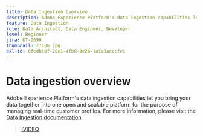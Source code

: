 ```yaml
---
title: Data Ingestion Overview
description: Adobe Experience Platform's data ingestion capabilities let you bring your data together into one open and scalable platform for the purpose of managing a unified profile.
feature: Data Ingestion
role: Data Architect, Data Engineer, Developer
level: Beginner
jira: KT-2699
thumbnail: 27106.jpg
exl-id: 8fcdb16f-26e1-4fb8-8e2b-1a1a3acccfe1
---
```

# Data ingestion overview

Adobe Experience Platform's data ingestion capabilities let you bring your data together into one open and scalable platform for the purpose of managing real-time customer profiles. For more information, please visit the [Data Ingestion documentation](https://experienceleague.adobe.com/docs/experience-platform/ingestion/home.html).

>[!VIDEO](https://video.tv.adobe.com/v/27106?learn=on)

